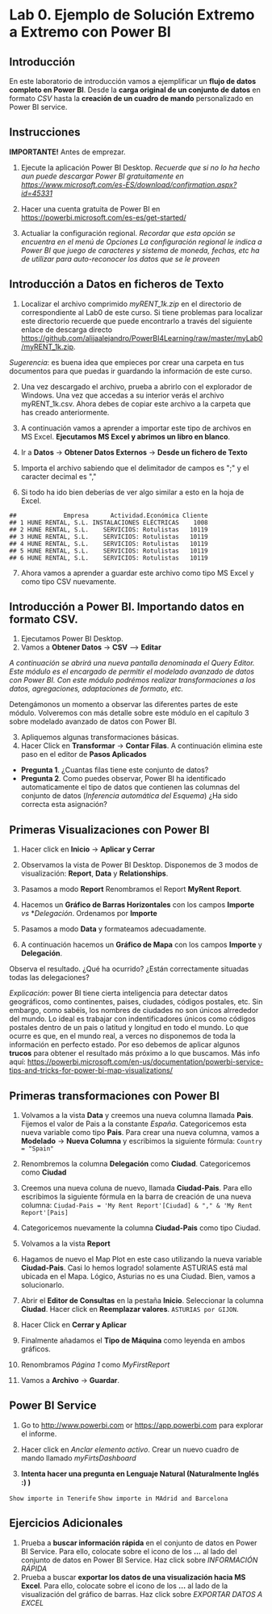 Lab 0. Ejemplo de Solución Extremo a Extremo con Power BI
================

Introducción
------------

En este laboratorio de introducción vamos a ejemplificar un **flujo de datos completo en Power BI**. Desde la **carga original de un conjunto de datos** en formato *CSV* hasta la **creación de un cuadro de mando** personalizado en Power BI service.

Instrucciones
-------------

**IMPORTANTE!** Antes de emprezar.

1.  Ejecute la aplicación Power BI Desktop. *Recuerde que si no lo ha hecho aun puede descargar Power BI gratuitamente en <https://www.microsoft.com/es-ES/download/confirmation.aspx?id=45331>*
2.  Hacer una cuenta gratuita de Power BI en https://powerbi.microsoft.com/es-es/get-started/ 

3.  Actualiar la configuración regional. *Recordar que esta opción se encuentra en el menú de Opciones*
*La configuración regional le indica a Power BI que juego de caracteres y sistema de moneda, fechas, etc ha de utilizar para auto-reconocer los datos que se le proveen*

Introducción a Datos en ficheros de Texto
-------------

1.  Localizar el archivo comprimido *myRENT\_1k.zip* en el directorio de correspondiente al Lab0 de este curso. Si tiene problemas para localizar este directorio recuerde que puede encontrarlo a través del siguiente enlace de descarga directo <https://github.com/alijaalejandro/PowerBI4Learning/raw/master/myLab0/myRENT_1k.zip>.

*Sugerencia*: es buena idea que empieces por crear una carpeta en tus documentos para que puedas ir guardando la información de este curso.

2. Una vez descargado el archivo, prueba a abrirlo con el explorador de Windows. Una vez que accedas a su interior verás el archivo myRENT_1k.csv. Ahora debes de copiar este archivo a la carpeta que has creado anteriormente.

3. A continuación vamos a aprender a importar este tipo de archivos en MS Excel. **Ejecutamos MS Excel y abrimos un libro en blanco**.
4. Ir a **Datos** -> **Obtener Datos Externos** -> **Desde un fichero de Texto**
5. Importa el archivo sabiendo que el delimitador de campos es ";" y el caracter decimal es ","


6.  Si todo ha ido bien deberías de ver algo similar a esto en la hoja de Excel.

<!-- -->

    ##             Empresa      Actividad.Económica Cliente
    ## 1 HUNE RENTAL, S.L. INSTALACIONES ELÉCTRICAS    1008
    ## 2 HUNE RENTAL, S.L.    SERVICIOS: Rotulistas   10119
    ## 3 HUNE RENTAL, S.L.    SERVICIOS: Rotulistas   10119
    ## 4 HUNE RENTAL, S.L.    SERVICIOS: Rotulistas   10119
    ## 5 HUNE RENTAL, S.L.    SERVICIOS: Rotulistas   10119
    ## 6 HUNE RENTAL, S.L.    SERVICIOS: Rotulistas   10119

7. Ahora vamos a aprender a guardar este archivo como tipo MS Excel y como tipo CSV nuevamente.

Introducción a Power BI. Importando datos en formato CSV.
-------------
1. Ejecutamos Power BI Desktop.
2. Vamos a **Obtener Datos** -> **CSV** --> **Editar**

*A continuación se abrirá una nueva pantalla denominada el Query Editor. Este módulo es el encargado de permitir el modelado avanzado de datos con Power BI. Con este módulo podrémos realizar transformaciones a los datos, agregaciones, adaptaciones de formato, etc.*

Detengámonos un momento a observar las diferentes partes de este módulo. Volveremos con más detalle sobre este módulo en el capítulo 3 sobre modelado avanzado de datos con Power BI.

3.  Apliquemos algunas transformaciones básicas.
4.  Hacer Click en **Transformar** -> **Contar Filas**. A continuación elimina este paso en el editor de **Pasos Aplicados**

-   **Pregunta 1**. ¿Cuantas filas tiene este conjunto de datos?
-   **Pregunta 2**. Como puedes observar, Power BI ha identificado automaticamente el tipo de datos que contienen las columnas del conjunto de datos (*Inferencia automática del Esquema*) ¿Ha sido correcta esta asignación?


Primeras Visualizaciones con Power BI
-------------

1.  Hacer click en **Inicio** -> **Aplicar y Cerrar**

2.  Observamos la vista de Power BI Desktop. Disponemos de 3 modos de visualización: **Report**, **Data** y **Relationships**.

3.  Pasamos a modo **Report** Renombramos el Report **MyRent Report**.

4.  Hacemos un **Gráfico de Barras Horizontales** con los campos **Importe** *vs* **Delegación*. Ordenamos por **Importe**
5.  Pasamos a modo **Data** y formateamos adecuadamente. 


6.  A continuación hacemos un **Gráfico de Mapa** con los campos **Importe** y **Delegación**.

Observa el resultado. ¿Qué ha ocurrido? ¿Están correctamente situadas todas las delegaciones?

*Explicación*: power BI tiene cierta inteligencia para detectar datos geográficos, como continentes, paises, ciudades, códigos postales, etc. Sin embargo, como sabéis, los nombres de ciudades no son únicos alrrededor del mundo. Lo ideal es trabajar con indentificadores únicos como códigos postales dentro de un pais o latitud y longitud en todo el mundo. Lo que ocurre es que, en el mundo real, a verces no disponemos de toda la información en perfecto estado. Por eso debemos de aplicar algunos **trucos** para obtener el resultado más próximo a lo que buscamos.
Más info aquí: https://powerbi.microsoft.com/en-us/documentation/powerbi-service-tips-and-tricks-for-power-bi-map-visualizations/


Primeras transformaciones con Power BI
-------------

1.  Volvamos a la vista **Data** y creemos una nueva columna llamada **Pais**. Fijemos el valor de Pais a la constante *España*. Categoricemos esta nueva variable como tipo **Pais**. Para crear una nueva columna, vamos a **Modelado** -> **Nueva Columna** y escribimos la siguiente fórmula:
`Country = "Spain"`

2.  Renombremos la columna **Delegación** como **Ciudad**. Categoricemos como **Ciudad**
3.  Creemos una nueva coluna de nuevo, llamada **Ciudad-Pais**. Para ello escribimos la siguiente fórmula en la barra de creación de una nueva columna:
`Ciudad-Pais = 'My Rent Report'[Ciudad] & "," & 'My Rent Report'[Pais]`

4.  Categoricemos nuevamente la columna **Ciudad-Pais** como tipo Ciudad.

5.  Volvamos a la vista **Report**

6.  Hagamos de nuevo el Map Plot en este caso utilizando la nueva variable **Ciudad-Pais**. Casi lo hemos logrado! solamente ASTURIAS está mal ubicada en el Mapa. Lógico, Asturias no es una Ciudad. Bien, vamos a solucionarlo.
7.  Abrir el **Editor de Consultas** en la pestaña **Inicio**. Seleccionar la columna **Ciudad**. Hacer click en **Reemplazar valores**. `ASTURIAS por GIJON`.
8.  Hacer Click en **Cerrar y Aplicar**

9.  Finalmente añadamos el **Tipo de Máquina** como leyenda en ambos gráficos.

10.  Renombramos *Página 1* como *MyFirstReport*

11.  Vamos a **Archivo** -> **Guardar**.


Power BI Service
-------------

1.  Go to <http://www.powerbi.com> or <https://app.powerbi.com> para explorar el informe.

2.  Hacer click en *Anclar elemento activo*. Crear un nuevo cuadro de mando llamado *myFirtsDashboard*

3.  **Intenta hacer una pregunta en Lenguaje Natural (Naturalmente Inglés :) )**

`Show importe in Tenerife` `Show importe in MAdrid and Barcelona`

Ejercicios Adicionales
-------------

1. Prueba a **buscar información rápida** en el conjunto de datos en Power BI Service. Para ello, colocate sobre el icono de los **...** al lado del conjunto de datos en Power BI Service. Haz click sobre *INFORMACIÓN RÁPIDA*
2. Prueba a buscar **exportar los datos de una visualización hacia MS Excel**. Para ello, colocate sobre el icono de los **...** al lado de la visualización del gráfico de barras. Haz click sobre *EXPORTAR DATOS A EXCEL*
